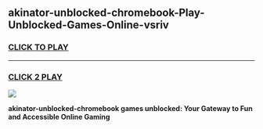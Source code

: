 
## akinator-unblocked-chromebook-Play-Unblocked-Games-Online-vsriv
<h3>
<a href="https://premium76.site?title=akinator-unblocked-chromebook&ref=25A">CLICK TO PLAY</a></h3>
<hr>

<h3>
<a href="https://premium76.site?title=akinator-unblocked-chromebook&ref=25A">CLICK 2 PLAY</a>
  
</h3>

<a href="https://premium76.site?title=akinator-unblocked-chromebook&ref=25A"><img src="https://clearcache.store/games.png"></a>


**akinator-unblocked-chromebook games unblocked: Your Gateway to Fun and Accessible Online Gaming**
